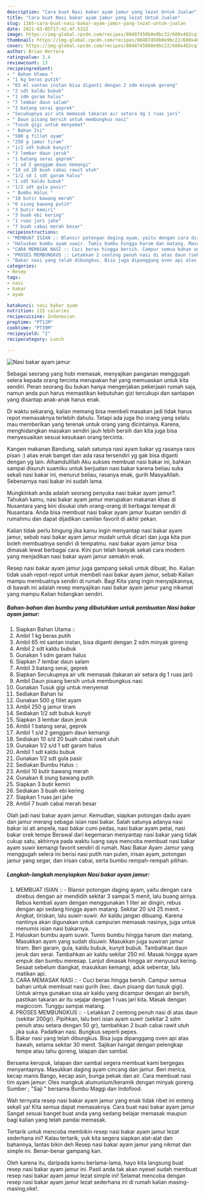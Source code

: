 ```yaml
---
description: "Cara buat Nasi bakar ayam jamur yang lezat Untuk Jualan"
title: "Cara buat Nasi bakar ayam jamur yang lezat Untuk Jualan"
slug: 1165-cara-buat-nasi-bakar-ayam-jamur-yang-lezat-untuk-jualan
date: 2021-03-05T17:42:47.531Z
image: https://img-global.cpcdn.com/recipes/08487450b0e9bc22/680x482cq70/nasi-bakar-ayam-jamur-foto-resep-utama.jpg
thumbnail: https://img-global.cpcdn.com/recipes/08487450b0e9bc22/680x482cq70/nasi-bakar-ayam-jamur-foto-resep-utama.jpg
cover: https://img-global.cpcdn.com/recipes/08487450b0e9bc22/680x482cq70/nasi-bakar-ayam-jamur-foto-resep-utama.jpg
author: Brian Herrera
ratingvalue: 3.4
reviewcount: 13
recipeingredient:
- " Bahan Utama "
- "1 kg beras putih"
- "65 ml santan instan bisa diganti dengan 2 sdm minyak goreng"
- "2 sdt kaldu bubuk"
- "1 sdm garam halus"
- "7 lembar daun salam"
- "3 batang serai geprek"
- "Secukupnya air utk memasak takaran air setara dg 1 ruas jari"
- " Daun pisang bersih untuk membungkus nasi"
- "Tusuk gigi untuk menyemat"
- " Bahan Isi"
- "500 g fillet ayam"
- "250 g jamur tiram"
- "1/2 sdt bubuk kunyit"
- "3 lembar daun jeruk"
- "1 batang serai geprek"
- "1 sd 2 genggam daun kemangi"
- "10 sd 20 buah cabai rawit utuh"
- "1/2 sd 1 sdt garam halus"
- "1 sdt kaldu bubuk"
- "1/2 sdt gula pasir"
- " Bumbu Halus "
- "10 butir bawang merah"
- "6 siung bawang putih"
- "3 butir kemiri"
- "3 buah ebi kering"
- "1 ruas jari jahe"
- "7 buah cabai merah besar"
recipeinstructions:
- "MEMBUAT ISIAN :: Blansir potongan daging ayam, yaitu dengan cara direbus dengan air mendidih sekitar 3 sampai 5 menit, lalu buang airnya. Rebus kembali ayam dengan menggunakan 1 liter air dingin, rebus dengan api sedang hingga ayam matang. Sekitar 20 s/d 25 menit.  Angkat, tiriskan, lalu suwir-suwir. Air kaldu jangan dibuang. Karena nantinya akan digunakan untuk campuran memasak nasinya, juga untuk menumis isian nasi bakarnya."
- "Haluskan bumbu ayam suwir. Tumis bumbu hingga harum dan matang. Masukkan ayam yang sudah disuwir. Masukkan juga suwiran jamur tiram. Beri garam, gula, kaldu bubuk, kunyit bubuk. Tambahkan daun jeruk dan serai. Tambahkan air kaldu sekitar 250 ml. Masak hingga ayam empuk dan bumbu meresap. Lanjut dimasak hingga air menyusut kering. Sesaat sebelum diangkat, masukkan kemangi, aduk sebentar, lalu matikan api."
- "CARA MEMASAK NASI :: Cuci beras hingga bersih. Campur semua bahan untuk membuat nasi gurih (kec. daun pisang dan tusuk gigi). Untuk airnya gunakan sisa air kaldu yang dicampur dengan air bersih, pastikan takaran air itu sejajar dengan 1 ruas jari kita. Masak dengan magiccom. Tunggu sampai matang."
- "PROSES MEMBUNGKUS :: Letakkan 2 centong penuh nasi di atas daun (sekitar 200gr). Pipihkan, lalu beri isian ayam suwir (sekitar 2 sdm penuh atau setara dengan 50 gr), tambahkan 2 buah cabai rawit utuh jika suka. Padatkan nasi. Bungkus seperti pepes."
- "Bakar nasi yang telah dibungkus. Bisa juga dipanggang oven api atas bawah, selama sekitar 30 menit. Sajikan hangat dengan pelengkap tempe atau tahu goreng, lalapan dan sambal."
categories:
- Resep
tags:
- nasi
- bakar
- ayam

katakunci: nasi bakar ayam 
nutrition: 115 calories
recipecuisine: Indonesian
preptime: "PT12M"
cooktime: "PT39M"
recipeyield: "2"
recipecategory: Lunch

---
```



![Nasi bakar ayam jamur](https://img-global.cpcdn.com/recipes/08487450b0e9bc22/680x482cq70/nasi-bakar-ayam-jamur-foto-resep-utama.jpg)

Sebagai seorang yang hobi memasak, menyajikan panganan menggugah selera kepada orang tercinta merupakan hal yang memuaskan untuk kita sendiri. Peran seorang ibu bukan hanya mengerjakan pekerjaan rumah saja, namun anda pun harus memastikan kebutuhan gizi tercukupi dan santapan yang disantap anak-anak harus enak.

Di waktu  sekarang, kalian memang bisa membeli masakan jadi tidak harus repot memasaknya terlebih dahulu. Tetapi ada juga lho orang yang selalu mau memberikan yang terenak untuk orang yang dicintainya. Karena, menghidangkan masakan sendiri jauh lebih bersih dan kita juga bisa menyesuaikan sesuai kesukaan orang tercinta. 

Kangen makanan Bandung, salah satunya nasi ayam bakar yg rasanya raos pisan :) alias enak banget dan ada rasa tersendiri yg gak bisa diganti dengan yg lain. Alhamdulillah Aku sukses membuat nasi bakar ini, bahkan sampai disuruh suamiku untuk berjualan nasi bakar karena beliau suka sekali nasi bakar ini, menurut beliau, rasanya enak, gurih MasyaAllah. Sebenarnya nasi bakar ini sudah lama.

Mungkinkah anda adalah seorang penyuka nasi bakar ayam jamur?. Tahukah kamu, nasi bakar ayam jamur merupakan makanan khas di Nusantara yang kini disukai oleh orang-orang di berbagai tempat di Nusantara. Anda bisa membuat nasi bakar ayam jamur buatan sendiri di rumahmu dan dapat dijadikan camilan favorit di akhir pekan.

Kalian tidak perlu bingung jika kamu ingin menyantap nasi bakar ayam jamur, sebab nasi bakar ayam jamur mudah untuk dicari dan juga kita pun boleh membuatnya sendiri di tempatmu. nasi bakar ayam jamur bisa dimasak lewat berbagai cara. Kini pun telah banyak sekali cara modern yang menjadikan nasi bakar ayam jamur semakin enak.

Resep nasi bakar ayam jamur juga gampang sekali untuk dibuat, lho. Kalian tidak usah repot-repot untuk membeli nasi bakar ayam jamur, sebab Kalian mampu membuatnya sendiri di rumah. Bagi Kita yang ingin menyajikannya, di bawah ini adalah resep menyajikan nasi bakar ayam jamur yang nikamat yang mampu Kalian hidangkan sendiri.

<!--inarticleads1-->

##### Bahan-bahan dan bumbu yang dibutuhkan untuk pembuatan Nasi bakar ayam jamur:

1. Siapkan  Bahan Utama ::
1. Ambil 1 kg beras putih
1. Ambil 65 ml santan instan, bisa diganti dengan 2 sdm minyak goreng
1. Ambil 2 sdt kaldu bubuk
1. Gunakan 1 sdm garam halus
1. Siapkan 7 lembar daun salam
1. Ambil 3 batang serai, geprek
1. Siapkan Secukupnya air utk memasak (takaran air setara dg 1 ruas jari)
1. Ambil  Daun pisang bersih untuk membungkus nasi
1. Gunakan Tusuk gigi untuk menyemat
1. Sediakan  Bahan Isi
1. Gunakan 500 g fillet ayam
1. Ambil 250 g jamur tiram
1. Sediakan 1/2 sdt bubuk kunyit
1. Siapkan 3 lembar daun jeruk
1. Ambil 1 batang serai, geprek
1. Ambil 1 s/d 2 genggam daun kemangi
1. Sediakan 10 s/d 20 buah cabai rawit utuh
1. Gunakan 1/2 s/d 1 sdt garam halus
1. Ambil 1 sdt kaldu bubuk
1. Gunakan 1/2 sdt gula pasir
1. Sediakan  Bumbu Halus ::
1. Ambil 10 butir bawang merah
1. Gunakan 6 siung bawang putih
1. Siapkan 3 butir kemiri
1. Sediakan 3 buah ebi kering
1. Siapkan 1 ruas jari jahe
1. Ambil 7 buah cabai merah besar


Olah jadi nasi bakar ayam jamur. Kemudian, siapkan potongan dadu ayam dan jamur merang sebagai isian nasi bakar. Salah satunya adanya nasi bakar isi ati ampela, nasi bakar cumi pedas, nasi bakar ayam petai, nasi bakar orek tempe Berawal dari kegemaran menyantap nasi bakar yang tidak cukup satu, akhirnya pada waktu luang saya mencoba membuat nasi bakar ayam suwir kemangi favorit sendiri di rumah. Nasi Bakar Ayam Jamur yang menggugah selera ini berisi nasi putih nan pulen, irisan ayam, potongan jamur yang segar, dan irisan cabai, serta bumbu rempah-rempah pilihan. 

<!--inarticleads2-->

##### Langkah-langkah menyiapkan Nasi bakar ayam jamur:

1. MEMBUAT ISIAN :: - Blansir potongan daging ayam, yaitu dengan cara direbus dengan air mendidih sekitar 3 sampai 5 menit, lalu buang airnya. Rebus kembali ayam dengan menggunakan 1 liter air dingin, rebus dengan api sedang hingga ayam matang. Sekitar 20 s/d 25 menit.  - Angkat, tiriskan, lalu suwir-suwir. Air kaldu jangan dibuang. Karena nantinya akan digunakan untuk campuran memasak nasinya, juga untuk menumis isian nasi bakarnya.
1. Haluskan bumbu ayam suwir. Tumis bumbu hingga harum dan matang. Masukkan ayam yang sudah disuwir. Masukkan juga suwiran jamur tiram. Beri garam, gula, kaldu bubuk, kunyit bubuk. Tambahkan daun jeruk dan serai. Tambahkan air kaldu sekitar 250 ml. Masak hingga ayam empuk dan bumbu meresap. Lanjut dimasak hingga air menyusut kering. Sesaat sebelum diangkat, masukkan kemangi, aduk sebentar, lalu matikan api.
1. CARA MEMASAK NASI :: - Cuci beras hingga bersih. Campur semua bahan untuk membuat nasi gurih (kec. daun pisang dan tusuk gigi). Untuk airnya gunakan sisa air kaldu yang dicampur dengan air bersih, pastikan takaran air itu sejajar dengan 1 ruas jari kita. Masak dengan magiccom. Tunggu sampai matang.
1. PROSES MEMBUNGKUS :: - Letakkan 2 centong penuh nasi di atas daun (sekitar 200gr). Pipihkan, lalu beri isian ayam suwir (sekitar 2 sdm penuh atau setara dengan 50 gr), tambahkan 2 buah cabai rawit utuh jika suka. Padatkan nasi. Bungkus seperti pepes.
1. Bakar nasi yang telah dibungkus. Bisa juga dipanggang oven api atas bawah, selama sekitar 30 menit. Sajikan hangat dengan pelengkap tempe atau tahu goreng, lalapan dan sambal.


Bersama kerupuk, lalapan dan sambal segera membuat kami bergegas menyantapnya. Masukkan daging ayam cincang dan jamur. Beri merica, kecap manis Bango, kecap asin, bunga pekak dan air. Cara membuat nasi tim ayam jamur: Oles mangkuk alumunium/keramik dengan minyak goreng. Sumber ; &#34;Saji &#34; bersama Bumbu Maggi dan Indofood. 

Wah ternyata resep nasi bakar ayam jamur yang enak tidak ribet ini enteng sekali ya! Kita semua dapat memasaknya. Cara buat nasi bakar ayam jamur Sangat sesuai banget buat anda yang sedang belajar memasak maupun bagi kalian yang telah pandai memasak.

Tertarik untuk mencoba membikin resep nasi bakar ayam jamur lezat sederhana ini? Kalau tertarik, yuk kita segera siapkan alat-alat dan bahannya, lantas bikin deh Resep nasi bakar ayam jamur yang nikmat dan simple ini. Benar-benar gampang kan. 

Oleh karena itu, daripada kamu berlama-lama, hayo kita langsung buat resep nasi bakar ayam jamur ini. Pasti anda tak akan nyesel sudah membuat resep nasi bakar ayam jamur lezat simple ini! Selamat mencoba dengan resep nasi bakar ayam jamur lezat sederhana ini di rumah kalian masing-masing,oke!.

